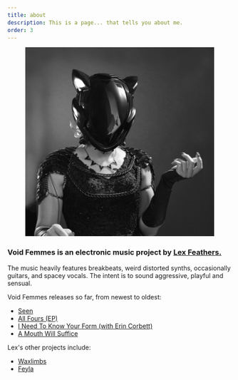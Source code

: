 ```yaml
---
title: about
description: This is a page... that tells you about me.
order: 3
---
```


<figure>
  <img id="headshot" src="/uploads/vf_crop_jledger2024.png" alt="Void Femmes" loading="lazy" />
</figure>

### Void Femmes is an electronic music project by [Lex Feathers.](https://lexfeathers.ca)

The music heavily features breakbeats, weird distorted synths, occasionally guitars, and spacey vocals. The intent is to sound aggressive, playful and sensual.

Void Femmes releases so far, from newest to oldest:
- [Seen](https://voidfemmes.bandcamp.com/track/seen)
- [All Fours (EP)](https://voidfemmes.bandcamp.com/album/all-fours)
- [I Need To Know Your Form (with Erin Corbett)](https://voidfemmes.bandcamp.com/track/i-need-to-know-your-form)
- [A Mouth Will Suffice](https://voidfemmes.bandcamp.com/track/a-mouth-will-suffice)

Lex's other projects include:
- [Waxlimbs](https://waxlimbs.com)
- [Feyla](https://feyla.bandcamp.com)
